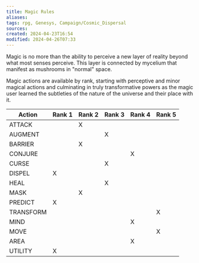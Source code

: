 ```yaml
---
title: Magic Rules
aliases: 
tags: rpg, Genesys, Campaign/Cosmic_Dispersal 
sources:
created: 2024-04-23T16:54
modified: 2024-04-26T07:33
---
```


Magic is no more than the ability to perceive a new layer of reality beyond what most senses perceive.  This layer is connected by mycelium that manifest as mushrooms in "normal" space.

Magic actions are available by rank, starting with perceptive and minor magical actions and culminating in truly transformative powers as the magic user learned the subtleties of the nature of the universe and their place with it.

|Action|Rank 1|Rank 2|Rank 3|Rank 4|Rank 5|
|---|---|---|---|---|---|
|ATTACK||X||||
|AUGMENT|||X|||
|BARRIER||X||||
|CONJURE||||X||
|CURSE|||X|||
|DISPEL|X|||||
|HEAL|||X|||
|MASK||X||||
|PREDICT|X|||||
|TRANSFORM|||||X|
|MIND||||X||
|MOVE|||||X|
|AREA||||X||
|UTILITY|X|||||
